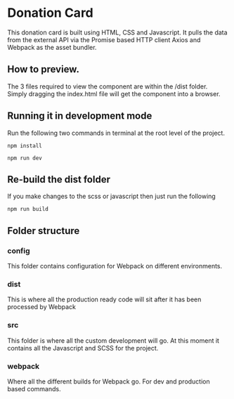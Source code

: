 # Donation Card

This donation card is built using HTML, CSS and Javascript. It pulls the data from the external API via the Promise based HTTP client Axios and Webpack as the asset bundler.

## How to preview.
The 3 files required to view the component are within the /dist folder. Simply dragging the index.html file will get the component into a browser.

## Running it in development mode
Run the following two commands in terminal at the root level of the project.

`npm install`

`npm run dev`

## Re-build the dist folder
If you make changes to the scss or javascript then just run the following

`npm run build`

## Folder structure

### config
This folder contains configuration for Webpack on different environments.

### dist
This is where all the production ready code will sit after it has been processed by Webpack

### src
This folder is where all the custom development will go. At this moment it contains all the Javascript and SCSS for the project.

### webpack
Where all the different builds for Webpack go. For dev and production based commands.
